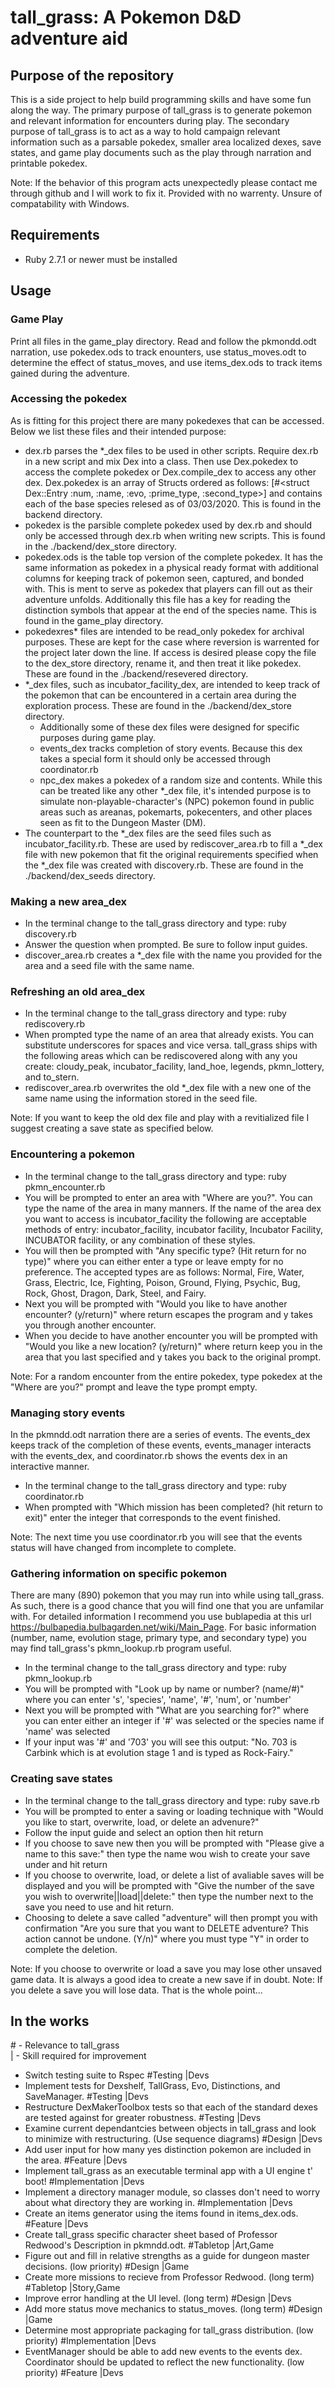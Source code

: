 # tall_grass: A Pokemon D&D adventure aid
## Purpose of the repository
This is a side project to help build programming skills and have some fun along the way. The primary purpose of tall_grass is to generate pokemon and relevant information for encounters during play. The secondary purpose of tall_grass is to act as a way to hold campaign relevant information such as a parsable pokedex, smaller area localized dexes, save states, and game play documents such as the play through narration and printable pokedex.

Note: If the behavior of this program acts unexpectedly please contact me through github and I will work to fix it. Provided with no warrenty. Unsure of compatability with Windows.

## Requirements
* Ruby 2.7.1 or newer must be installed

## Usage

### Game Play
Print all files in the game_play directory. Read and follow the pkmondd.odt narration, use pokedex.ods to track enounters, use status_moves.odt to determine the effect of status_moves, and use items_dex.ods to track items gained during the adventure.

### Accessing the pokedex
As is fitting for this project there are many pokedexes that can be accessed. Below we list these files and their intended purpose:

* dex.rb parses the \*\_dex files to be used in other scripts. Require dex.rb in a new script and mix Dex into a class. Then use Dex.pokedex to access the complete pokedex or Dex.compile_dex to access any other dex. Dex.pokedex is an array of Structs ordered as follows: [#<struct Dex::Entry :num, :name, :evo, :prime_type, :second_type>] and contains each of the base species relesed as of 03/03/2020. This is found in the backend directory.
* pokedex is the parsible complete pokedex used by dex.rb and should only be accessed through dex.rb when writing new scripts. This is found in the ./backend/dex_store directory.
* pokedex.ods is the table top version of the complete pokedex. It has the same information as pokedex in a physical ready format with additional columns for keeping track of pokemon seen, captured, and bonded with. This is ment to serve as pokedex that players can fill out as their adventure unfolds. Additionally this file has a key for reading the distinction symbols that appear at the end of the species name. This is found in the game_play directory.
* pokedexres* files are intended to be read_only pokedex for archival purposes. These are kept for the case where reversion is warrented for the project later down the line. If access is desired please copy the file to the dex_store directory, rename it, and then treat it like pokedex. These are found in the ./backend/resevered directory.
* \*\_dex files, such as incubator_facility_dex, are intended to keep track of the pokemon that can be encountered in a certain area during the exploration process. These are found in the ./backend/dex_store directory.
    - Additionally some of these dex files were designed for specific purposes during game play.
    - events_dex tracks completion of story events. Because this dex takes a special form it should only be accessed through coordinator.rb
    - npc_dex makes a pokedex of a random size and contents. While this can be treated like any other \*\_dex file, it's intended purpose is to simulate non-playable-character's (NPC) pokemon found in public areas such as areanas, pokemarts, pokecenters, and other places seen as fit to the Dungeon Master (DM).
* The counterpart to the \*\_dex files are the seed files such as incubator_facility.rb. These are used by rediscover_area.rb to fill a \*\_dex file with new pokemon that fit the original requirements specified when the \*\_dex file was created with discovery.rb. These are found in the ./backend/dex_seeds directory.

### Making a new area_dex
* In the terminal change to the tall_grass directory and type: ruby discovery.rb
* Answer the question when prompted. Be sure to follow input guides.
* discover_area.rb creates a \*\_dex file with the name you provided for the area and a seed file with the same name.

### Refreshing an old area_dex
* In the terminal change to the tall_grass directory and type: ruby rediscovery.rb
* When prompted type the name of an area that already exists. You can substitute underscores for spaces and vice versa. tall_grass ships with the following areas which can be rediscovered along with any you create: cloudy_peak, incubator_facility, land_hoe, legends, pkmn_lottery, and to_stern.
* rediscover_area.rb overwrites the old \*\_dex file with a new one of the same name using the information stored in the seed file.

Note: If you want to keep the old dex file and play with a revitialized file I suggest creating a save state as specified below.

### Encountering a pokemon
* In the terminal change to the tall_grass directory and type: ruby pkmn_encounter.rb
* You will be prompted to enter an area with "Where are you?". You can type the name of the area in many manners. If the name of the area dex you want to access is incubator_facility the following are acceptable methods of entry: incubator_facility, incubator facility, Incubator Facility, INCUBATOR facility, or any combination of these styles.
* You will then be prompted with "Any specific type? (Hit return for no type)" where you can either enter a type or leave empty for no preference. The accepted types are as follows: Normal, Fire, Water, Grass, Electric, Ice, Fighting, Poison, Ground, Flying, Psychic, Bug, Rock, Ghost, Dragon, Dark, Steel, and Fairy.
* Next you will be prompted with "Would you like to have another encounter? (y/return)" where return escapes the program and y takes you through another encounter.
* When you decide to have another encounter you will be prompted with "Would you like a new location? (y/return)" where return keep you in the area that you last specified and y takes you back to the original prompt.

Note: For a random encounter from the entire pokedex, type pokedex at the "Where are you?" prompt and leave the type prompt empty.

### Managing story events
In the pkmndd.odt narration there are a series of events. The events_dex keeps track of the completion of these events, events_manager interacts with the events_dex, and coordinator.rb shows the events dex in an interactive manner.

* In the terminal change to the tall_grass directory and type: ruby coordinator.rb
* When prompted with "Which mission has been completed? (hit return to exit)" enter the integer that corresponds to the event finished.

Note: The next time you use coordinator.rb you will see that the events status will have changed from incomplete to complete.

### Gathering information on specific pokemon
There are many (890) pokemon that you may run into while using tall_grass. As such, there is a good chance that you will find one that you are unfamilar with. For detailed information I recommend you use bublapedia at this url https://bulbapedia.bulbagarden.net/wiki/Main_Page. For basic information (number, name, evolution stage, primary type, and secondary type) you may find tall_grass's pkmn_lookup.rb program useful.

* In the terminal change to the tall_grass directory and type: ruby pkmn_lookup.rb
* You will be prompted with "Look up by name or number? (name/#)" where you can enter 's', 'species', 'name', '#', 'num', or 'number'
* Next you will be prompted with "What are you searching for?" where you can enter either an integer if '#' was selected or the species name if 'name' was selected
* If your input was '#' and '703' you will see this output: "No. 703 is Carbink which is at evolution stage 1 and is typed as Rock-Fairy."

### Creating save states
* In the terminal change to the tall_grass directory and type: ruby save.rb
* You will be prompted to enter a saving or loading technique with "Would you like to start, overwrite, load, or delete an advenure?"
* Follow the input guide and select an option then hit return
* If you choose to save new then you will be prompted with "Please give a name to this save:" then type the name wou wish to create your save under and hit return
* If you choose to overwrite, load, or delete a list of avaliable saves will be displayed and you will be prompted with "Give the number of the save you wish to overwrite||load||delete:" then type the number next to the save you need to use and hit return.
* Choosing to delete a save called "adventure" will then prompt you with confirmation "Are you sure that you want to DELETE adventure? This action cannot be undone. (Y/n)" where you must type "Y" in order to complete the deletion.

Note: If you choose to overwrite or load a save you may lose other unsaved game data. It is always a good idea to create a new save if in doubt.
Note: If you delete a save you will lose data. That is the whole point...

## In the works
\# - Relevance to tall_grass   
| - Skill required for improvement

* Switch testing suite to Rspec #Testing |Devs
* Implement tests for Dexshelf, TallGrass, Evo, Distinctions, and SaveManager. #Testing |Devs
* Restructure DexMakerToolbox tests so that each of the standard dexes are tested against for greater robustness. #Testing |Devs
* Examine current dependantcies between objects in tall_grass and look to minimize with restructuring. (Use sequence diagrams) #Design |Devs
* Add user input for how many yes distinction pokemon are included in the area. #Feature |Devs
* Implement tall_grass as an executable terminal app with a UI engine t' boot! #Implementation |Devs
* Implement a directory manager module, so classes don't need to worry about what directory they are working in. #Implementation |Devs
* Create an items generator using the items found in items_dex.ods. #Feature |Devs
* Create tall_grass specific character sheet based of Professor Redwood's Description in pkmndd.odt. #Tabletop |Art,Game
* Figure out and fill in relative strengths as a guide for dungeon master decisions. (low priority) #Design |Game
* Create more missions to recieve from Professor Redwood. (long term) #Tabletop |Story,Game
* Improve error handling at the UI level. (long term) #Design |Devs
* Add more status move mechanics to status_moves. (long term) #Design |Game
* Determine most appropriate packaging for tall_grass distribution. (low priority) #Implementation |Devs
* EventManager should be able to add new events to the events dex. Coordinator should be updated to reflect the new functionality. (low priority) #Feature |Devs
